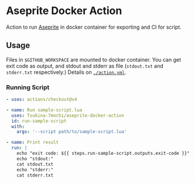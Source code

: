 # Aseprite Docker Action

Action to run [Aseprite](https://github.com/aseprite/aseprite) in docker container for exporting and CI for script.

## Usage

Files in `$GITHUB_WORKSPACE` are mounted to docker container.
You can get exit code as output, and stdout and stderr as file (`stdout.txt` and `stderr.txt` respectively.)
Details on [`./action.yml`](./action.yml).

### Running Script

```yaml
- uses: actions/checkout@v4

- name: Run sample-script.lua
  uses: Tsukina-7mochi/aseprite-docker-action
  id: run-sample-script
  with:
    args: '--script path/to/sample-script.lua'

- name: Print result
  run: |
    echo "exit code: ${{ steps.run-sample-script.outputs.exit-code }}"
    echo "stdout:"
    cat stdout.txt
    echo "stderr:"
    cat stderr.txt
```
